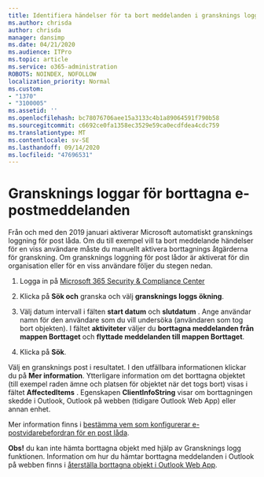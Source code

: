 ```yaml
---
title: Identifiera händelser för ta bort meddelanden i gransknings loggar
ms.author: chrisda
author: chrisda
manager: dansimp
ms.date: 04/21/2020
ms.audience: ITPro
ms.topic: article
ms.service: o365-administration
ROBOTS: NOINDEX, NOFOLLOW
localization_priority: Normal
ms.custom:
- "1370"
- "3100005"
ms.assetid: ''
ms.openlocfilehash: bc78076706aee15a3133c4b1a89064591f790b58
ms.sourcegitcommit: c6692ce0fa1358ec3529e59ca0ecdfdea4cdc759
ms.translationtype: MT
ms.contentlocale: sv-SE
ms.lasthandoff: 09/14/2020
ms.locfileid: "47696531"
---
```

# <a name="audit-logs-for-deleted-email-messages"></a>Gransknings loggar för borttagna e-postmeddelanden

Från och med den 2019 januari aktiverar Microsoft automatiskt gransknings loggning för post låda. Om du till exempel vill ta bort meddelande händelser för en viss användare måste du manuellt aktivera borttagnings åtgärderna för granskning. Om gransknings loggning för post lådor är aktiverat för din organisation eller för en viss användare följer du stegen nedan.

1. Logga in på [Microsoft 365 Security & Compliance Center](https://protection.office.com/)

2. Klicka på **Sök och** granska och välj **gransknings loggs ökning**.

3. Välj datum intervall i fälten **start datum** och **slutdatum** . Ange användar namn för den användare som du vill undersöka (användaren som tog bort objekten). I fältet **aktiviteter** väljer du **borttagna meddelanden från mappen Borttaget** och **flyttade meddelanden till mappen Borttaget**.

4. Klicka på **Sök**.

Välj en gransknings post i resultatet. I den utfällbara informationen klickar du på **Mer information**. Ytterligare information om det borttagna objektet (till exempel raden ämne och platsen för objektet när det togs bort) visas i fältet **AffectedItems** . Egenskapen **ClientInfoString** visar om borttagningen skedde i Outlook, Outlook på webben (tidigare Outlook Web App) eller annan enhet.

Mer information finns i [bestämma vem som konfigurerar e-postvidarebefordran för en post låda](https://docs.microsoft.com/microsoft-365/compliance/auditing-troubleshooting-scenarios#determine-if-a-user-deleted-email-items).

**Obs!** du kan inte hämta borttagna objekt med hjälp av Gransknings logg funktionen. Information om hur du hämtar borttagna meddelanden i Outlook på webben finns i [återställa borttagna objekt i Outlook Web App](https://support.office.com/article/C3D8FC15-EEEF-4F1C-81DF-E27964B7EDD4).

